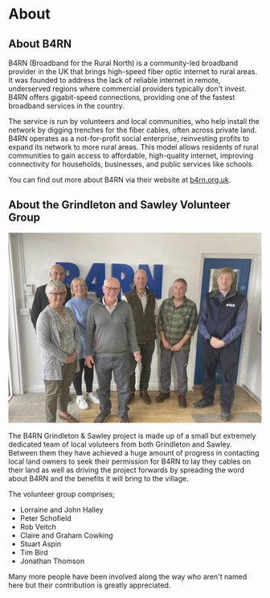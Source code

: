 # About
## About B4RN
B4RN (Broadband for the Rural North) is a community-led broadband provider in the UK that brings high-speed fiber optic internet to rural areas. It was founded to address the lack of reliable internet in remote, underserved regions where commercial providers typically don't invest. B4RN offers gigabit-speed connections, providing one of the fastest broadband services in the country. 

The service is run by volunteers and local communities, who help install the network by digging trenches for the fiber cables, often across private land. B4RN operates as a not-for-profit social enterprise, reinvesting profits to expand its network to more rural areas. This model allows residents of rural communities to gain access to affordable, high-quality internet, improving connectivity for households, businesses, and public services like schools.

You can find out more about B4RN via their website at [b4rn.org.uk](https://b4rn.org.uk/).
## About the Grindleton and Sawley Volunteer Group
![image](img/b4rngsvolunteers.jpg)

The B4RN Grindleton & Sawley project is made up of a small but extremely dedicated team of local voluteers from both Grindleton and Sawley. Between them they have achieved a huge amount of progress in contacting local land owners to seek their permission for B4RN to lay they cables on their land as well as driving the project forwards by spreading the word about B4RN and the benefits it will bring to the village.

The volunteer group comprises;

* Lorraine and John Halley
* Peter Schofield
* Rob Veitch
* Claire and Graham Cowking
* Stuart Aspin
* Tim Bird
* Jonathan Thomson

Many more people have been involved along the way who aren't named here but their contribution is greatly appreciated.

